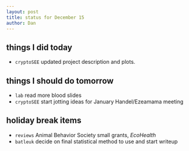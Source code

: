 ```yaml
---
layout: post
title: status for December 15
author: Dan
---
```


## things I did today

* `cryptoSEE` updated project description and plots. 

## things I should do tomorrow

* `lab` read more blood slides
* `cryptoSEE` start jotting ideas for January Handel/Ezeamama meeting

## holiday break items 
* `reviews` Animal Behavior Society small grants, *EcoHealth*
* `batleuk` decide on final statistical method to use and start writeup

<i class='fa fa-code' style='color:pink'> </i>

